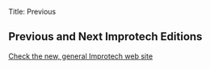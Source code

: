 Title: Previous

## Previous and Next Improtech Editions

[Check the new, general Improtech web site](https://improtech.ircam.fr)

